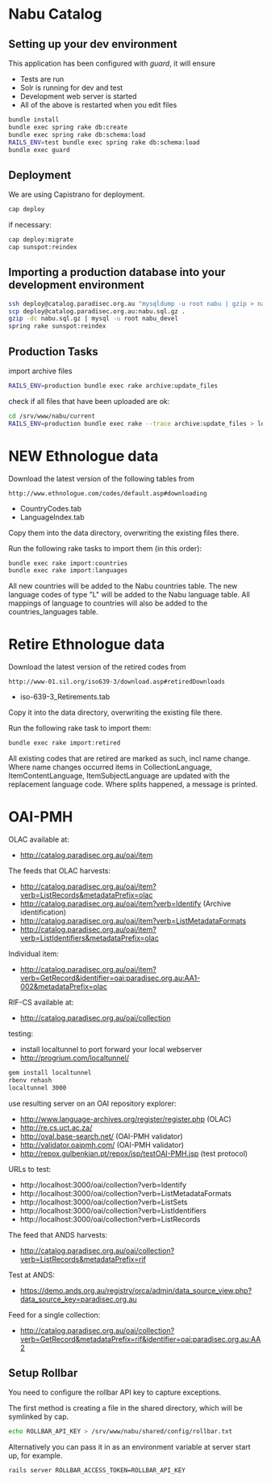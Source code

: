 # Nabu Catalog

## Setting up your dev environment

This application has been configured with *guard*, it will ensure

* Tests are run
* Solr is running for dev and test
* Development web server is started
* All of the above is restarted when you edit files

``` bash
bundle install
bundle exec spring rake db:create
bundle exec spring rake db:schema:load
RAILS_ENV=test bundle exec spring rake db:schema:load
bundle exec guard
```

## Deployment

We are using Capistrano for deployment.

``` bash
cap deploy
```

if necessary:

``` bash
cap deploy:migrate
cap sunspot:reindex
```

## Importing a production database into your development environment

``` bash
ssh deploy@catalog.paradisec.org.au "mysqldump -u root nabu | gzip > nabu.sql.gz"
scp deploy@catalog.paradisec.org.au:nabu.sql.gz .
gzip -dc nabu.sql.gz | mysql -u root nabu_devel
spring rake sunspot:reindex
```

## Production Tasks

import archive files

``` bash
RAILS_ENV=production bundle exec rake archive:update_files
```

check if all files that have been uploaded are ok:
``` bash
cd /srv/www/nabu/current
RAILS_ENV=production bundle exec rake --trace archive:update_files > log/update_files.log
```

# NEW Ethnologue data

Download the latest version of the following tables from

    http://www.ethnologue.com/codes/default.asp#downloading

* CountryCodes.tab
* LanguageIndex.tab

Copy them into the data directory, overwriting the existing files there.

Run the following rake tasks to import them (in this order):

``` bash
bundle exec rake import:countries
bundle exec rake import:languages
```

All new countries will be added to the Nabu countries table.
The new language codes of type "L" will be added to the Nabu language table.
All mappings of language to countries will also be added to the countries_languages table.

# Retire Ethnologue data

Download the latest version of the retired codes from

    http://www-01.sil.org/iso639-3/download.asp#retiredDownloads

* iso-639-3_Retirements.tab

Copy it into the data directory, overwriting the existing file there.

Run the following rake task to import them:

``` bash
bundle exec rake import:retired
```

All existing codes that are retired are marked as such, incl name change.
Where name changes occurred items in CollectionLanguage, ItemContentLanguage, ItemSubjectLanguage are updated with the replacement language code.
Where splits happened, a message is printed.

# OAI-PMH

OLAC available at:
  * http://catalog.paradisec.org.au/oai/item

The feeds that OLAC harvests:
  * http://catalog.paradisec.org.au/oai/item?verb=ListRecords&metadataPrefix=olac
  * http://catalog.paradisec.org.au/oai/item?verb=Identify (Archive identification)
  * http://catalog.paradisec.org.au/oai/item?verb=ListMetadataFormats
  * http://catalog.paradisec.org.au/oai/item?verb=ListIdentifiers&metadataPrefix=olac

Individual item:
  * http://catalog.paradisec.org.au/oai/item?verb=GetRecord&identifier=oai:paradisec.org.au:AA1-002&metadataPrefix=olac

RIF-CS available at:
  * http://catalog.paradisec.org.au/oai/collection

testing:
  * install localtunnel to port forward your local webserver
  * http://progrium.com/localtunnel/

``` bash
gem install localtunnel
rbenv rehash
localtunnel 3000
```

  use resulting server on an OAI repository explorer:
  * http://www.language-archives.org/register/register.php (OLAC)
  * http://re.cs.uct.ac.za/
  * http://oval.base-search.net/ (OAI-PMH validator)
  * http://validator.oaipmh.com/ (OAI-PMH validator)
  * http://repox.gulbenkian.pt/repox/jsp/testOAI-PMH.jsp (test protocol)

  URLs to test:
  * http://localhost:3000/oai/collection?verb=Identify
  * http://localhost:3000/oai/collection?verb=ListMetadataFormats
  * http://localhost:3000/oai/collection?verb=ListSets
  * http://localhost:3000/oai/collection?verb=ListIdentifiers
  * http://localhost:3000/oai/collection?verb=ListRecords

The feed that ANDS harvests:
  * http://catalog.paradisec.org.au/oai/collection?verb=ListRecords&metadataPrefix=rif

Test at ANDS:
  * https://demo.ands.org.au/registry/orca/admin/data_source_view.php?data_source_key=paradisec.org.au

Feed for a single collection:
  * http://catalog.paradisec.org.au/oai/collection?verb=GetRecord&metadataPrefix=rif&identifier=oai:paradisec.org.au:AA2


## Setup Rollbar

You need to configure the rollbar API key to capture exceptions.

The first method is creating a file in the shared directory, which will be
symlinked by cap.

``` bash
echo ROLLBAR_API_KEY > /srv/www/nabu/shared/config/rollbar.txt
```

Alternatively you can pass it in as an environment variable at server start up,
for example.

``` bash
rails server ROLLBAR_ACCESS_TOKEN=ROLLBAR_API_KEY
```
